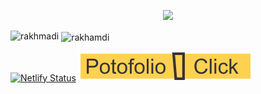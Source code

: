 
<p align="center">
  <img src="https://1.bp.blogspot.com/-oVEZcUbkjC4/XyY4bPojgnI/AAAAAAAAAzo/qpijwE-QQKoDqmwYtyWXYpLw0vj3peKAgCLcBGAsYHQ/s640/dddv.png" />
</p>

<p><img align="left"  src="https://github-readme-stats.vercel.app/api/top-langs/?username=rakhmadi&layout=compact&hide=html"  alt="rakhmadi" /></p>
<p>&nbsp;<img align="center"  src="https://github-readme-stats.vercel.app/api?username=rakhmadi&show_icons=true"  alt="rakhamdi" /></p>

[![Netlify Status](https://api.netlify.com/api/v1/badges/fd3cd1d4-84cf-48ea-b3f8-96fcd5f43367/deploy-status)](https://app.netlify.com/sites/submision-aplikasi-satu-halaman-vuejs/deploys) [![MYPortofolio](https://raw.githubusercontent.com/Rakhmadi/Rakhmadi/master/badge.svg)](https://rakhmadi.github.io/)

